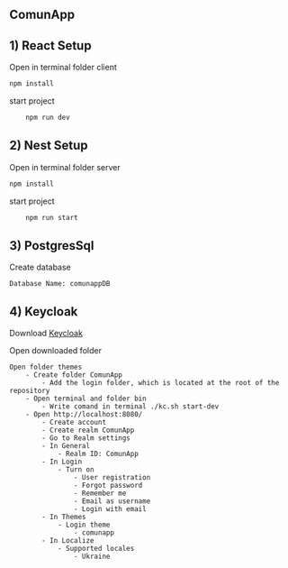 ## ComunApp 

## 1) React Setup
Open in terminal folder client

```bash
npm install
```

start project
```bash
    npm run dev
```

## 2) Nest Setup
Open in terminal folder server

```bash
npm install
```

start project
```bash
    npm run start
```

## 3) PostgresSql
Create database

    Database Name: comunappDB
    
## 4) Keycloak
Download [Keycloak](https://www.keycloak.org/)

Open downloaded folder 
    
    Open folder themes
        - Create folder ComunApp
            - Add the login folder, which is located at the root of the repository 
        - Open terminal and folder bin 
            - Write comand in terminal ./kc.sh start-dev
        - Open http://localhost:8080/
            - Create account
            - Create realm ComunApp
            - Go to Realm settings
            - In General 
                - Realm ID: ComunApp
            - In Login 
                - Turn on
                    - User registration
                    - Forgot password
                    - Remember me 
                    - Email as username 
                    - Login with email 
            - In Themes
                - Login theme
                    - comunapp
            - In Localize 
                - Supported locales 
                    - Ukraine